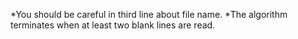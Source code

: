 *You should be careful in third line about file name.
*The algorithm terminates when at least two blank lines are read.
